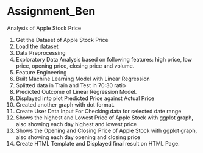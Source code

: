 # Assignment_Ben
Analysis of Apple Stock Price

1. Get the Dataset of Apple Stock Price
2. Load the dataset
3. Data Preprocessing 
4. Exploratory Data Analysis based on  following features: high price, low price, opening price, closing price and volume.
5. Feature Engineering
6. Built Machine Learning Model with Linear Regression
7. Splitted data in Train and Test in 70:30 ratio
8. Predicted Outcome of Linear Regression Model.  
9. Displayed into plot Predicted Price against Actual Price
10. Created another graph with dot format.
11. Create User Data Input For Checking data for selected date range
12. Shows the highest and Lowest Price of Apple Stock with ggplot graph, also showing each day highest and lowest price
13. Shows the Opening and Closing Price of Apple Stock with ggplot graph, also showing each day opening and closing price
14. Create HTML Template and Displayed final result on HTML Page. 
